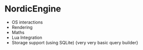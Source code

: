 NordicEngine
========
- OS interactions
- Rendering
- Maths
- Lua Integration
- Storage support (using SQLite) {very very basic query builder}
